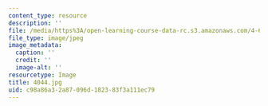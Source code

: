 ```yaml
---
content_type: resource
description: ''
file: /media/https%3A/open-learning-course-data-rc.s3.amazonaws.com/4-614-religious-architecture-and-islamic-cultures-fall-2002/c98a86a32a87096d182383f3a111ec79_4044.jpg
file_type: image/jpeg
image_metadata:
  caption: ''
  credit: ''
  image-alt: ''
resourcetype: Image
title: 4044.jpg
uid: c98a86a3-2a87-096d-1823-83f3a111ec79
---
```

